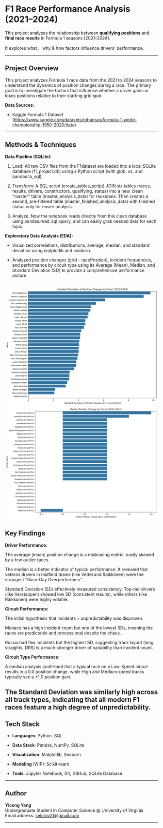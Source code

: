 # F1 Race Performance Analysis (2021–2024)

This project analyzes the relationship between **qualifying positions** and **final race results** in Formula 1 seasons (2021–2024).  

It explores what， why & how factors influence drivers' performance。

---

## Project Overview

This project analyzes Formula 1 race data from the 2021 to 2024 seasons to understand the dynamics of position changes during a race. The primary goal is to investigate the factors that influence whether a driver gains or loses positions relative to their starting grid spot.

**Data Sources:**  
- Kaggle Formula 1 Dataset (https://www.kaggle.com/datasets/rohanrao/formula-1-world-championship-1950-2020/data)

---

## Methods & Techniques

**Data Pipeline (SQLite):**
1. Load: All raw CSV files from the F1dataset are loaded into a local SQLite database (f1_project.db) using a Python script (with glob, os, and pandas.to_sql).

2. Transform: A SQL script (create_tables_script) JOIN six tables (races, results, drivers, constructors, qualifying, status) into a new, clean "master" table (master_analysis_data) for reusebale. Then creates a second, pre-filtered table (master_finished_analysis_data) with finished status only for easier analysis.

3. Analyze: Now the notebook reads directly from this clean database using pandas.read_sql_query, and can easily grab needed data for each topic.

**Exploratory Data Analysis (EDA):**

- Visualized correlations, distributions, average, median, and standard deviation using matplotlib and seaborn.

- Analyzed position changes (grid - racePosition), incident frequencies, and performance by circuit type using its Average (Mean), Median, and Standard Deviation (SD) to provide a comprehensive performance picture.

![alt text](image.png) ![alt text](image-1.png)
---

## Key Findings

**Driver Performance:**

The average (mean) position change is a misleading metric, easily skewed by a few outlier races.

The median is a better indicator of typical performance. It revealed that veteran drivers in midfield teams (like Vettel and Räikkönen) were the strongest "Race-Day Overperformers".

Standard Deviation (SD) effectively measured consistency. Top-tier drivers (like Verstappen) showed low SD (consistent results), while others (like Räikkönen) were highly volatile.

**Circuit Performance:**

The initial hypothesis that incidents = unpredictability was disproven.

Monaco has a high incident count but one of the lowest SDs, meaning the races are predictable and processional despite the chaos.

Russia had few incidents but the highest SD, suggesting track layout (long straights, DRS) is a much stronger driver of variability than incident count.

**Circuit Type Performance:**

A median analysis confirmed that a typical race on a Low-Speed circuit results in a 0.0 position change, while High and Medium speed tracks typically see a +1.0 position gain.

The Standard Deviation was similarly high across all track types, indicating that all modern F1 races feature a high degree of unpredictability.
---

## Tech Stack

- **Languages**: Python, SQL

- **Data Stack**: Pandas, NumPy, SQLite

- **Visualization**: Matplotlib, Seaborn

- **Modeling** (WIP): Scikit-learn

- **Tools**: Jupyter Notebook, Git, GitHub, SQLite Database

---

## Author

**Yicong Yang**  
Undergraduate Student in Computer Science @ University of Virginia  
Email address: sekiroy21@gmail.com

---
